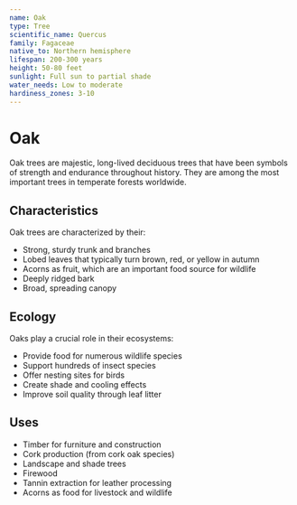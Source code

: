 ```yaml
---
name: Oak
type: Tree
scientific_name: Quercus
family: Fagaceae
native_to: Northern hemisphere
lifespan: 200-300 years
height: 50-80 feet
sunlight: Full sun to partial shade
water_needs: Low to moderate
hardiness_zones: 3-10
---
```


# Oak

Oak trees are majestic, long-lived deciduous trees that have been symbols of strength and endurance throughout history. They are among the most important trees in temperate forests worldwide.

## Characteristics

Oak trees are characterized by their:
- Strong, sturdy trunk and branches
- Lobed leaves that typically turn brown, red, or yellow in autumn
- Acorns as fruit, which are an important food source for wildlife
- Deeply ridged bark
- Broad, spreading canopy

## Ecology

Oaks play a crucial role in their ecosystems:
- Provide food for numerous wildlife species
- Support hundreds of insect species
- Offer nesting sites for birds
- Create shade and cooling effects
- Improve soil quality through leaf litter

## Uses

- Timber for furniture and construction
- Cork production (from cork oak species)
- Landscape and shade trees
- Firewood
- Tannin extraction for leather processing
- Acorns as food for livestock and wildlife
